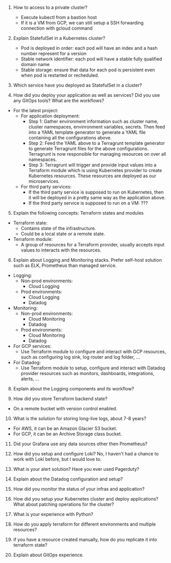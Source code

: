 1. How to access to a private cluster?
   - Execute kubectl from a bastion host
   - If it is a VM from GCP, we can still setup a SSH forwarding connection with gcloud command 

2. Explain StatefulSet in a Kubernetes cluster?
   - Pod is deployed in order: each pod will have an index and a hash number represent for a version 
   - Stable network identifier: each pod will have a stable fully qualified domain name
   - Stable storage: ensure that data for each pod is persistent even when pod is restarted or recheduled.

3. Which service have you deployed as StatefulSet in a cluster?


4. How did you deploy your application as well as services? Did you use any GitOps tools? What are the workflows?
- For the latest project:
  - For application deployment:
    - Step 1: Gather environment information such as cluster name, cluster namespaces, envinronment variables, secrets. Then feed into a YAML template generator to generate a YAML file containing all the configurations above.
    - Step 2: Feed the YAML above to a Terragrunt template generator to generate Terragrunt files for the above configurations. Terragrunt is now responsible for managing resources on over all namespaces.
    - Step 3: Terragrunt will trigger and provide input values into a Terraform module which is using Kubernetes provider to create Kubernetes resources. These resources are deployed as our microservices.
  - For third party services:
    - If the third party service is supposed to run on Kubernetes, then it will be deployed in a pretty same way as the application above.
    - If the third party service is supposed to run on a VM: ???

5. Explain the following concepts: Terraform states and modules
- Terraform state: 
  - Contains state of the infrastructure. 
  - Could be a local state or a remote state.
- Terraform module:
  - A group of resources for a Terraform provider, usually accepts input values to interacts with the resources.

6. Explain about Logging and Monitoring stacks. Prefer self-host solution such as ELK, Prometheus than managed service.
- Logging:
  - Non-prod environments: 
    - Cloud Logging
  - Prod environments:
    - Cloud Logging
    - Datadog
- Monitoring:
  - Non-prod environments:
    - Cloud Monitoring
    - Datadog
  - Prod environments:
    - Cloud Monitoring
    - Datadog
- For GCP services:
  - Use Terraform module to configure and interact with GCP resources, such as configuring log sink, log router and log folder, ...
- For Datadog:
  - Use Terraform module to setup, configure and interact with Datadog provider resources such as monitors, dashboards, integrations, alerts, ...

8. Explain about the Logging components and its workflow?

9.  How did you store Terraform backend state?
- On a remote bucket with version control enabled.

10.  What is the solution for storing long-live logs, about 7-8 years?
- For AWS, it can be an Amazon Glacier S3 bucket.
- For GCP, it can be an Archive Storage class bucket.

11.  Did your Grafana use any data sources other then Prometheus?

12.  How did you setup and configure Loki?
No, I haven't had a chance to work with Loki before, but I would love to.

13.  What is your alert solution? Have you ever used Pagerduty?

7.  Explain about the Datadog configuration and setup?
8.  How did you monitor the status of your infras and application?
9.  How did you setup your Kubernetes cluster and deploy applications? What about patching operations for the cluster?
10. What is your experience with Python?
11. How do you apply terraform for different environments and multiple resources?
12. if you have a resource created manually, how do you replicate it into terraform state?
13. Explain about GitOps experience.